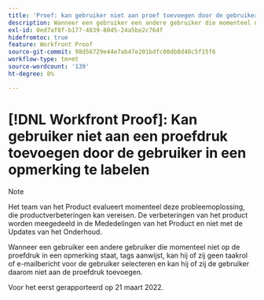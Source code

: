 ```yaml
---
title: 'Proef: kan gebruiker niet aan proef toevoegen door de gebruiker in een commentaar te etiketteren'
description: Wanneer een gebruiker een andere gebruiker die momenteel niet op de proefdruk in een opmerking staat, tags aanwijst, kan hij of zij geen taakrol of e-mailbericht voor de gebruiker selecteren en kan hij of zij de gebruiker daarom niet aan de proefdruk toevoegen.
exl-id: 0ed7af8f-b177-4839-8045-24a5be2c764f
hidefromtoc: true
feature: Workfront Proof
source-git-commit: 98d56729e44e7ab47e201bdfc00db8d40c5f15f6
workflow-type: tm+mt
source-wordcount: '139'
ht-degree: 0%

---
```


# [!DNL Workfront Proof]: Kan gebruiker niet aan een proefdruk toevoegen door de gebruiker in een opmerking te labelen

<!--Converted to story-->

>[!NOTE]
>
>Het team van het Product evalueert momenteel deze probleemoplossing, die productverbeteringen kan vereisen. De verbeteringen van het product worden meegedeeld in de Mededelingen van het Product en niet met de Updates van het Onderhoud.

Wanneer een gebruiker een andere gebruiker die momenteel niet op de proefdruk in een opmerking staat, tags aanwijst, kan hij of zij geen taakrol of e-mailbericht voor de gebruiker selecteren en kan hij of zij de gebruiker daarom niet aan de proefdruk toevoegen.

Voor het eerst gerapporteerd op 21 maart 2022.

